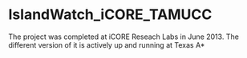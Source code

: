 # IslandWatch_iCORE_TAMUCC
The project was completed at iCORE Reseach Labs in June 2013. The different version of it is actively up and running at Texas A*
